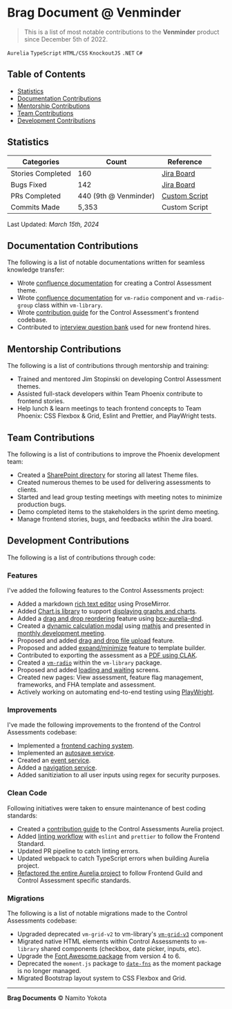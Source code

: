 # Brag Document @ Venminder

> This is a list of most notable contributions to the **Venminder** product since December 5th of 2022.

`Aurelia` `TypeScript` `HTML/CSS` `KnockoutJS` `.NET` `C#`

## Table of Contents

-   [Statistics](#statistics)
-   [Documentation Contributions](#documentation-contributions)
-   [Mentorship Contributions](#mentorship-contributions)
-   [Team Contributions](#team-contributions)
-   [Development Contributions](#development-contributions)

## Statistics

| Categories        | Count                 | Reference                                                          |
| ----------------- | --------------------- | ------------------------------------------------------------------ |
| Stories Completed | 160                   | [Jira Board](https://venminder.atlassian.net/issues/?filter=10318) |
| Bugs Fixed        | 142                   | [Jira Board](https://venminder.atlassian.net/issues/?filter=10321) |
| PRs Completed     | 440 (9th @ Venminder) | [Custom Script](https://gist.github.com/namitoyokota/d8d9b8405cb51ca1c77ed2ab1328b5d9) |
| Commits Made      | 5,353                 | Custom Script                                                      |

Last Updated: _March 15th, 2024_

## Documentation Contributions

The following is a list of notable documentations written for seamless knowledge transfer:

-   Wrote [confluence documentation](https://venminder.atlassian.net/wiki/spaces/CA/pages/1376419841/Creating+and+Managing+a+Theme) for creating a Control Assessment theme.
-   Wrote [confluence documentation](https://venminder.atlassian.net/wiki/spaces/EN/pages/1379663913/vm-radio) for `vm-radio` component and `vm-radio-group` class within `vm-library`.
-   Wrote [contribution guide](https://venminder.visualstudio.com/_git/Control%20Assessments?path=/Microservice/ControlAssessments.Web/control-assessments/README.md) for the Control Assessment's frontend codebase.
-   Contributed to [interview question bank](https://venminder-my.sharepoint.com/:w:/p/hunter_simpson/EZKXkv04UGZEn4nC0KORcjMB4vel_OEuKeQEJXyg7vpXww?e=QWjp9w&ovuser=c0ee997f-51ac-4ae6-bb27-9839814edd37%2CNamito.Yokota%40venminder.com&clickparams=eyJBcHBOYW1lIjoiVGVhbXMtRGVza3RvcCIsIkFwcFZlcnNpb24iOiIyNy8yMzA3MDMwNzMzMCIsIkhhc0ZlZGVyYXRlZFVzZXIiOmZhbHNlfQ%3D%3D) used for new frontend hires.

## Mentorship Contributions

The following is a list of contributions through mentorship and training:

-   Trained and mentored Jim Stopinski on developing Control Assessment themes.
-   Assisted full-stack developers within Team Phoenix contribute to frontend stories.
-   Help lunch & learn meetings to teach frontend concepts to Team Phoenix: CSS Flexbox & Grid, Eslint and Prettier, and PlayWright tests.

## Team Contributions

The following is a list of contributions to improve the Phoenix development team:

-   Created a [SharePoint directory](https://venminder.sharepoint.com/:f:/s/ProductDesign/EunoZFdBlxRHp3LQ8CsHHkABJUW3jR2sxvjr0s8c5ijf1w?e=UYLnin) for storing all latest Theme files.
-   Created numerous themes to be used for delivering assessments to clients.
-   Started and lead group testing meetings with meeting notes to minimize production bugs.
-   Demo completed items to the stakeholders in the sprint demo meeting.
-   Manage frontend stories, bugs, and feedbacks wtihin the Jira board.

## Development Contributions

The following is a list of contributions through code:

### Features

I've added the following features to the Control Assessments project:

-   Added a markdown [rich text editor](https://venminder.atlassian.net/browse/PHX-2129) using ProseMirror.
-   Added [Chart.js library](https://github.com/chartjs) to support [displaying graphs and charts](https://venminder.atlassian.net/browse/PHX-1594).
-   Added a [drag and drop reordering](https://venminder.atlassian.net/browse/PHX-1176) feature using [bcx-aurelia-dnd](https://github.com/buttonwoodcx/bcx-aurelia-dnd).
-   Created a [dynamic calculation modal](https://venminder.atlassian.net/browse/PHX-1067) using [mathjs](https://github.com/josdejong/mathjs) and presented in [monthly development meeting](https://venminder-my.sharepoint.com/:v:/p/brad_farber/ET71Hvr-pcBCiR-k8ZPaa9YBU6GXdomvLoIgMIv96HvkAw).
-   Proposed and added [drag and drop file upload](https://venminder.atlassian.net/browse/PHX-1970) feature.
-   Proposed and added [expand/minimize](https://venminder.atlassian.net/browse/PHX-1889) feature to template builder.
-   Contributed to exporting the assessment as a [PDF using CLAK](https://venminder.atlassian.net/browse/PHX-899).
-   Created a [`vm-radio`](https://venminder.visualstudio.com/vm-library/_git/vm-library/pullrequest/10382) within the `vm-library` package.
-   Proposed and added [loading and waiting](https://venminder.atlassian.net/browse/PHX-1584) screens.
-   Created new pages: View assessment, feature flag management, frameworks, and FHA template and assessment.
-   Actively working on automating end-to-end testing using [PlayWright](https://github.com/microsoft/playwright).

### Improvements

I've made the following improvements to the frontend of the Control Assessments codebase:

-   Implemented a [frontend caching system](https://venminder.atlassian.net/browse/PHX-902).
-   Implemented an [autosave service](https://venminder.visualstudio.com/Control%20Assessments/_git/Control%20Assessments/pullrequest/8434?_a=files&path=/Microservice/ControlAssessments.Web/control-assessments/src/services/template-autosave-service.ts).
-   Created an [event service](https://venminder.visualstudio.com/Control%20Assessments/_git/Control%20Assessments/pullrequest/8105?_a=files&path=/Microservice/ControlAssessments.Web/control-assessments/src/services/event-service.ts).
-   Added a [navigation service](https://venminder.visualstudio.com/Control%20Assessments/_git/Control%20Assessments/pullrequest/8052).
-   Added sanitiziation to all user inputs using regex for security purposes.

### Clean Code

Following initiatives were taken to ensure maintenance of best coding standards:

-   Created a [contribution guide](https://venminder.visualstudio.com/_git/Control%20Assessments?path=/Microservice/ControlAssessments.Web/control-assessments/README.md) to the Control Assessments Aurelia project.
-   Added [linting workflow](https://venminder.atlassian.net/browse/PHX-508) with `eslint` and `prettier` to follow the Frontend Standard.
-   Updated PR pipeline to catch linting errors.
-   Updated webpack to catch TypeScript errors when building Aurelia project.
-   [Refactored the entire Aurelia project](https://venminder.atlassian.net/browse/PHX-900) to follow Frontend Guild and Control Assessment specific standards.

### Migrations

The following is a list of notable migrations made to the Control Assessments codebase:

-   Upgraded deprecated `vm-grid-v2` to vm-library's [`vm-grid-v3`](https://venminder.atlassian.net/browse/PHX-1269) component
-   Migrated native HTML elements within Control Assessments to `vm-library` shared components (checkbox, date picker, inputs, etc).
-   Upgrade the [Font Awesome package](https://venminder.atlassian.net/browse/PHX-901) from version 4 to 6.
-   Deprecated the `moment.js` package to [`date-fns`](https://venminder.atlassian.net/browse/PHX-1170) as the moment package is no longer managed.
-   Migrated Bootstrap layout system to CSS Flexbox and Grid.

<hr />

**Brag Documents**
&copy; Namito Yokota
